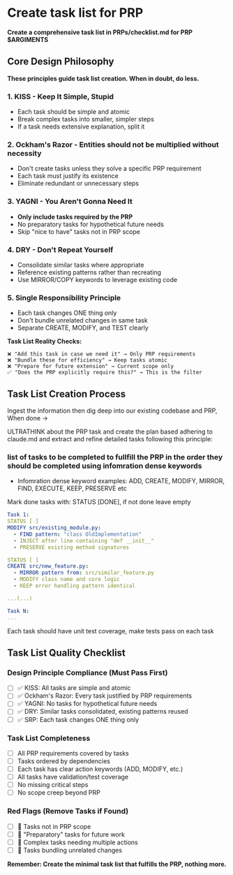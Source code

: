# Create task list for PRP

**Create a comprehensive task list in PRPs/checklist.md for PRP $ARGIMENTS**

## Core Design Philosophy

**These principles guide task list creation. When in doubt, do less.**

### 1. KISS - Keep It Simple, Stupid

- Each task should be simple and atomic
- Break complex tasks into smaller, simpler steps
- If a task needs extensive explanation, split it

### 2. Ockham's Razor - Entities should not be multiplied without necessity

- Don't create tasks unless they solve a specific PRP requirement
- Each task must justify its existence
- Eliminate redundant or unnecessary steps

### 3. YAGNI - You Aren't Gonna Need It

- **Only include tasks required by the PRP**
- No preparatory tasks for hypothetical future needs
- Skip "nice to have" tasks not in PRP scope

### 4. DRY - Don't Repeat Yourself

- Consolidate similar tasks where appropriate
- Reference existing patterns rather than recreating
- Use MIRROR/COPY keywords to leverage existing code

### 5. Single Responsibility Principle

- Each task changes ONE thing only
- Don't bundle unrelated changes in same task
- Separate CREATE, MODIFY, and TEST clearly

**Task List Reality Checks:**

```
❌ "Add this task in case we need it" → Only PRP requirements
❌ "Bundle these for efficiency" → Keep tasks atomic
❌ "Prepare for future extension" → Current scope only
✅ "Does the PRP explicitly require this?" → This is the filter
```

## Task List Creation Process

Ingest the information then dig deep into our existing codebase and PRP, When done ->

ULTRATHINK about the PRP task and create the plan based adhering to claude.md and extract and refine detailed tasks following this principle:

### list of tasks to be completed to fullfill the PRP in the order they should be completed using infomration dense keywords

- Infomration dense keyword examples:
  ADD, CREATE, MODIFY, MIRROR, FIND, EXECUTE, KEEP, PRESERVE etc

Mark done tasks with: STATUS [DONE], if not done leave empty

```yaml
Task 1:
STATUS [ ]
MODIFY src/existing_module.py:
  - FIND pattern: "class OldImplementation"
  - INJECT after line containing "def __init__"
  - PRESERVE existing method signatures

STATUS [ ]
CREATE src/new_feature.py:
  - MIRROR pattern from: src/similar_feature.py
  - MODIFY class name and core logic
  - KEEP error handling pattern identical

...(...)

Task N:
...

```

Each task should have unit test coverage, make tests pass on each task

## Task List Quality Checklist

### Design Principle Compliance (Must Pass First)

- [ ] ✅ KISS: All tasks are simple and atomic
- [ ] ✅ Ockham's Razor: Every task justified by PRP requirements
- [ ] ✅ YAGNI: No tasks for hypothetical future needs
- [ ] ✅ DRY: Similar tasks consolidated, existing patterns reused
- [ ] ✅ SRP: Each task changes ONE thing only

### Task List Completeness

- [ ] All PRP requirements covered by tasks
- [ ] Tasks ordered by dependencies
- [ ] Each task has clear action keywords (ADD, MODIFY, etc.)
- [ ] All tasks have validation/test coverage
- [ ] No missing critical steps
- [ ] No scope creep beyond PRP

### Red Flags (Remove Tasks if Found)

- [ ] 🚫 Tasks not in PRP scope
- [ ] 🚫 "Preparatory" tasks for future work
- [ ] 🚫 Complex tasks needing multiple actions
- [ ] 🚫 Tasks bundling unrelated changes

**Remember: Create the minimal task list that fulfills the PRP, nothing more.**
